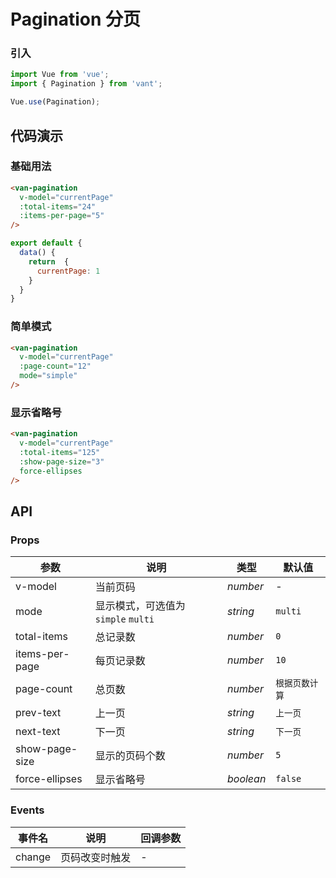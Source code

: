 
# Pagination 分页

### 引入

``` javascript
import Vue from 'vue';
import { Pagination } from 'vant';

Vue.use(Pagination);
```

## 代码演示

### 基础用法

```html
<van-pagination 
  v-model="currentPage" 
  :total-items="24" 
  :items-per-page="5"
/>
```

```javascript
export default {
  data() {
    return  {
      currentPage: 1
    }
  }
}
```

### 简单模式

```html
<van-pagination 
  v-model="currentPage" 
  :page-count="12"
  mode="simple" 
/>
```

### 显示省略号

```html
<van-pagination 
  v-model="currentPage" 
  :total-items="125" 
  :show-page-size="3" 
  force-ellipses
/>
```

## API

### Props

| 参数 | 说明 | 类型 | 默认值 |
|------|------|------|------|
| v-model | 当前页码 | *number* | - |
| mode | 显示模式，可选值为 `simple` `multi` | *string* | `multi` |
| total-items | 总记录数 | *number* | `0` |
| items-per-page | 每页记录数 | *number* | `10` |
| page-count | 总页数 | *number* | `根据页数计算` |
| prev-text | 上一页 | *string* | `上一页` |
| next-text | 下一页 | *string* | `下一页` |
| show-page-size | 显示的页码个数 | *number* | `5` |
| force-ellipses | 显示省略号 | *boolean* | `false` |

### Events

| 事件名 | 说明 | 回调参数 |
|------|------|------|
| change | 页码改变时触发 | - |
